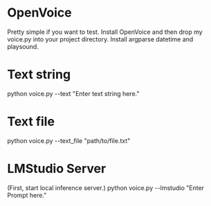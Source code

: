 # OpenVoice

Pretty simple if you want to test. Install OpenVoice and then drop my voice.py into your project directory. Install argparse datetime and playsound.
#   Text string
python voice.py --text "Enter text string here."
#   Text file
python voice.py --text_file "path/to/file.txt"
#   LMStudio Server
(First, start local inference server.)
python voice.py --lmstudio "Enter Prompt here."
